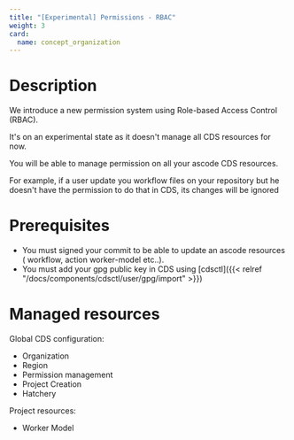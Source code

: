 ```yaml
---
title: "[Experimental] Permissions - RBAC"
weight: 3
card:
  name: concept_organization
---
```


# Description
We introduce a new permission system using Role-based Access Control (RBAC).

It's on an experimental state as it doesn't manage all CDS resources for now.

You will be able to manage permission on all your ascode CDS resources. 

For example, if a user update you workflow files on your repository but he doesn't have the permission to do that in CDS, its changes will be ignored

# Prerequisites

* You must signed your commit to be able to update an ascode resources ( workflow, action worker-model etc..).
* You must add your gpg public key in CDS using [cdsctl]({{< relref "/docs/components/cdsctl/user/gpg/import" >}})

# Managed resources

Global CDS configuration:

* Organization
* Region
* Permission management
* Project Creation
* Hatchery

Project resources:
* Worker Model
